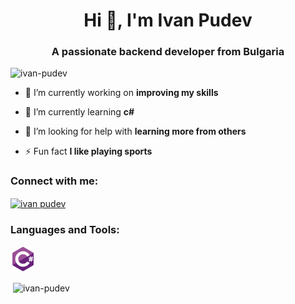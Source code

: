 <h1 align="center">Hi 👋, I'm Ivan Pudev</h1>
<h3 align="center">A passionate backend developer from Bulgaria</h3>

<p align="left"> <img src="https://komarev.com/ghpvc/?username=ivan-pudev&label=Profile%20views&color=0e75b6&style=flat" alt="ivan-pudev" /> </p>

- 🔭 I’m currently working on **improving my skills**

- 🌱 I’m currently learning **c#**

- 🤝 I’m looking for help with **learning more from others**

- ⚡ Fun fact **I like playing sports**

<h3 align="left">Connect with me:</h3>
<p align="left">
<a href="https://fb.com/ivan pudev" target="blank"><img align="center" src="https://raw.githubusercontent.com/rahuldkjain/github-profile-readme-generator/master/src/images/icons/Social/facebook.svg" alt="ivan pudev" height="30" width="40" /></a>
</p>

<h3 align="left">Languages and Tools:</h3>
<p align="left"> <a href="https://www.w3schools.com/cs/" target="_blank" rel="noreferrer"> <img src="https://raw.githubusercontent.com/devicons/devicon/master/icons/csharp/csharp-original.svg" alt="csharp" width="40" height="40"/> </a> </p>

<p>&nbsp;<img align="center" src="https://github-readme-stats.vercel.app/api?username=ivan-pudev&show_icons=true&locale=en" alt="ivan-pudev" /></p>
